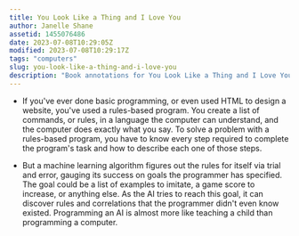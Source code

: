 ```yaml
---
title: You Look Like a Thing and I Love You
author: Janelle Shane
assetid: 1455076486
date: 2023-07-08T10:29:05Z
modified: 2023-07-08T10:29:17Z
tags: "computers"
slug: you-look-like-a-thing-and-i-love-you
description: "Book annotations for You Look Like a Thing and I Love You by Janelle Shane"
---
```


*  If you've ever done basic programming, or even used HTML to design a website, you've used a rules-based program. You create a list of commands, or rules, in a language the computer can understand, and the computer does exactly what you say. To solve a problem with a rules-based program, you have to know every step required to complete the program's task and how to describe each one of those steps.

*  But a machine learning algorithm figures out the rules for itself via trial and error, gauging its success on goals the programmer has specified. The goal could be a list of examples to imitate, a game score to increase, or anything else. As the AI tries to reach this goal, it can discover rules and correlations that the programmer didn't even know existed. Programming an AI is almost more like teaching a child than programming a computer.

